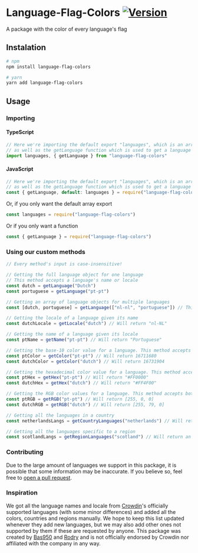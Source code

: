 # Language-Flag-Colors [![Version](https://img.shields.io/npm/v/language-flag-colors.svg?maxAge=3600)](https://www.npmjs.com/package/language-flag-colors)
A package with the color of every language's flag

## Instalation
```bash
# npm
npm install language-flag-colors

# yarn
yarn add language-flag-colors
```

## Usage
### Importing

#### TypeScript
```ts
// Here we're importing the default export "languages", which is an array with all the language objects
// as well as the getLanguage function which is used to get a language object or an array of language objects
import languages, { getLanguage } from "language-flag-colors"
```

#### JavaScript
```js
// Here we're importing the default export "languages", which is an array with all the language objects
// as well as the getLanguage function which is used to get a language object or an array of language objects
const { getLanguage, default: languages } = require("language-flag-colors")
```
Or, if you only want the default array export
```js
const languages = require("language-flag-colors")
```
Or if you only want a function
```js
const { getLanguage } = require("language-flag-colors")
```

### Using our custom methods

```js
// Every method's input is case-insensitive!

// Getting the full language object for one language
// This method accepts a language's name or locale
const dutch = getLanguage("Dutch")
const portuguese = getLanguage("pt-pt")

// Getting an array of language objects for multiple languages
const [dutch, portuguese] = getLanguage(["nl-nl", "portuguese"]) // This will return an array with the language objects corresponding to Dutch and Portuguese

// Getting the locale of a language given its name
const dutchLocale = getLocale("dutch") // Will return "nl-NL"

// Getting the name of a language given its locale
const ptName = getName("pt-pt") // Will return "Portuguese"

// Getting the base-10 color value for a language. This method accepts both locales and names
const ptColor = getColor("pt-pt") // Will return 16711680
const dutchColor = getColor("dutch") // Will return 16731904

// Getting the hexadecimal color value for a language. This method accepts both locales and names
const ptHex = getHex("pt-pt") // Will return "#FF0000"
const dutchHex = getHex("dutch") // Will return "#FF4F00"

// Getting the RGB color values for a language. This method accepts both locales and names
const ptRGB = getRGB("pt-pt") // Will return [255, 0, 0]
const dutchRGB = getRGB("dutch") // Will return [255, 79, 0]

// Getting all the languages in a country
const netherlandsLangs = getCountryLanguages("netherlands") // Will return an array with the language objects for Dutch, Frisian, Limburgish and Zeelandic

// Getting all the languages specific to a region
const scotlandLangs = getRegionLanguages("scotland") // Will return an array with the language objects for Scots and Scottish Gaelic
```

### Contributing

Due to the large amount of languages we support in this package, it is possible that some information may be inaccurate. If you believe so, feel free to [open a pull request](https://github.com/Bas950/Language-Flag-Colors/compare).

### Inspiration

We got all the language names and locale from [Crowdin](https://crowdin.com)'s officially supported languages (with some minor differences) and added all the colors, countries and regions manually. We hope to keep this list updated whenever they add new languages, but we may also add other ones not supported by them if these are requested by anyone. This package was created by [Bas950](https://github.com/Bas950) and [Rodry](https://github.com/ImRodry) and is not officially endorsed by Crowdin nor affiliated with the company in any way.
